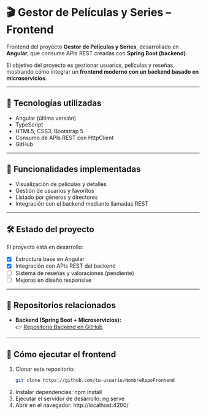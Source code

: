 # 🎬 Gestor de Películas y Series – Frontend

Frontend del proyecto **Gestor de Películas y Series**, desarrollado en **Angular**, que consume APIs REST creadas con **Spring Boot (backend)**.  

El objetivo del proyecto es gestionar usuarios, películas y reseñas, mostrando cómo integrar un **frontend moderno con un backend basado en microservicios**.

---

## 🚀 Tecnologías utilizadas
- Angular (última versión)
- TypeScript
- HTML5, CSS3, Bootstrap 5
- Consumo de APIs REST con HttpClient
- GitHub

---

## 📌 Funcionalidades implementadas
- Visualización de películas y detalles
- Gestión de usuarios y favoritos
- Listado por géneros y directores
- Integración con el backend mediante llamadas REST

---

## 🛠️ Estado del proyecto
El proyecto está en desarrollo:
- [x] Estructura base en Angular
- [x] Integración con APIs REST del backend
- [ ] Sistema de reseñas y valoraciones (pendiente)
- [ ] Mejoras en diseño responsive

---

## 🔗 Repositorios relacionados
- **Backend (Spring Boot + Microservicios):**  
👉 [Repositorio Backend en GitHub](https://github.com/albertosanchez56/Gestor_Peliculas-Series/tree/main?tab=readme-ov-file)

---

## 📂 Cómo ejecutar el frontend
1. Clonar este repositorio:
   ```bash
   git clone https://github.com/tu-usuario/NombreRepoFrontend
2. Instalar dependencias:
    npm install
3. Ejecutar el servidor de desarrollo:
    ng serve
4. Abrir en el navegador:
    http://localhost:4200/


